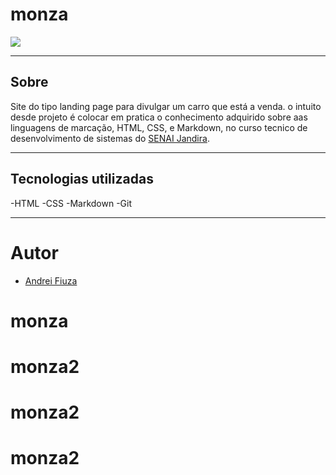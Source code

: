 # monza

![](./layout.png)

---
## Sobre
Site do tipo landing page para divulgar um carro que está a venda.
o intuito desde projeto é colocar em pratica o conhecimento adquirido sobre aas linguagens de marcação, HTML, CSS, e Markdown, no curso tecnico de desenvolvimento de sistemas do [SENAI Jandira](https://sp.senai.br/unidade/jandira/).

---
## Tecnologias utilizadas
-HTML
-CSS
-Markdown
-Git

---
# Autor
- [Andrei Fiuza]()
# monza
# monza2
# monza2
# monza2
